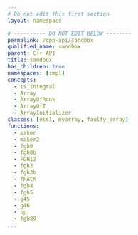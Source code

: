```yaml
---
# Do not edit this first section
layout: namespace

# ---------- DO NOT EDIT BELOW --------
permalink: /cpp-api/sandbox
qualified_name: sandbox
parent: C++ API
title: sandbox
has_children: true
namespaces: [impl]
concepts:
  - is_integral
  - Array
  - ArrayOfRank
  - ArrayOfT
  - ArrayInitializer
classes: [ess1, myarray, faulty_array]
functions:
  - maker
  - maker2
  - fgh0
  - fgh0b
  - FGH12
  - fgh3
  - fgh3b
  - fPACK
  - fgh4
  - fgh5
  - g45
  - g46
  - op
  - fgh89
...
```



